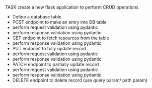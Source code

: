 TASK
create a new flask application to perform CRUD operations.

- Define a database table
- POST endpoint to make an entry into DB table
- perform request validation using pydantic
- perform response validation using pydantic
- GET endpoint to fetch resources from the table 
- perform response validation using pydantic
- PUT endpoint to fully update record
- perform request validation using pydantic
- perform response validation using pydantic
- PATCH endpoint to partially update record
- perform request validation using pydantic
- perform response validation using pydantic
- DELETE endpoint to delete record (use query param/ path param)